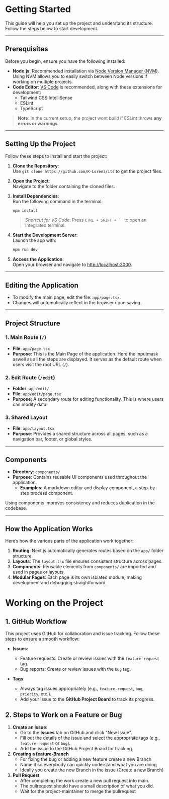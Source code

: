 # Getting Started

This guide will help you set up the project and understand its structure. Follow the steps below to start development.

---

## Prerequisites

Before you begin, ensure you have the following installed:

- **Node.js**: Recommended installation via [Node Version Manager (NVM)](https://github.com/coreybutler/nvm-windows).  
  Using NVM allows you to easily switch between Node versions if working on multiple projects.
- **Code Editor**: [VS Code](https://code.visualstudio.com/) is recommended, along with these extensions for development:
  - Tailwind CSS IntelliSense
  - ESLint
  - TypeScript

> **Note**: In the current setup, the project wont build if ESLint throws **any errors or warnings**.

---

## Setting Up the Project

Follow these steps to install and start the project:

1. **Clone the Repository**:  
   Use `git clone https://github.com/K-Lorenz/its` to get the project files.

2. **Open the Project**:  
   Navigate to the folder containing the cloned files.

3. **Install Dependencies**:  
   Run the following command in the terminal:  
   ```bash
   npm install
   ```

   > *Shortcut for VS Code*: Press ``CTRL + SHIFT + ` `` to open an integrated terminal.

4. **Start the Development Server**:  
   Launch the app with:  
   ```bash
   npm run dev
   ```

5. **Access the Application**:  
   Open your browser and navigate to [http://localhost:3000](http://localhost:3000).

---

## Editing the Application

- To modify the main page, edit the file: `app/page.tsx`.  
- Changes will automatically reflect in the browser upon saving.

---

## Project Structure

### 1. **Main Route (`/`)**
- **File**: `app/page.tsx`
- **Purpose**: This is the Main Page of the application. Here the inputmask aswell as all the steps are displayed. It serves as the default route when users visit the root URL (`/`).

### 2. **Edit Route (`/edit`)**
- **Folder**: `app/edit/`
- **File**: `app/edit/page.tsx`
- **Purpose**: A secondary route for editing functionality. This is where users can modify data.

### 3. **Shared Layout**
- **File**: `app/layout.tsx`
- **Purpose**: Provides a shared structure across all pages, such as a navigation bar, footer, or global styles.

---

## Components

- **Directory**: `components/`
- **Purpose**: Contains reusable UI components used throughout the application.  
  - **Examples**: A markdown editor and display component, a step-by-step process component.

Using components improves consistency and reduces duplication in the codebase.

---

## How the Application Works

Here’s how the various parts of the application work together:

1. **Routing**: Next.js automatically generates routes based on the `app/` folder structure.  
2. **Layouts**: The `layout.tsx` file ensures consistent structure across pages.  
3. **Components**: Reusable elements from `components/` are imported and used in pages or layouts.  
4. **Modular Pages**: Each page is its own isolated module, making development and debugging straightforward.
# Working on the Project

## 1. **GitHub Workflow**
This project uses GitHub for collaboration and issue tracking. Follow these steps to ensure a smooth workflow:

- **Issues**:  
  - Feature requests: Create or review issues with the `feature-request` tag.  
  - Bug reports: Create or review issues with the `bug` tag.  

- **Tags**:  
  - Always tag issues appropriately (e.g., `feature-request`, `bug`, `priority`, etc.).  
  - Add your issue to the **GitHub Project Board** to track its progress.

## 2. **Steps to Work on a Feature or Bug**
1. **Create an Issue**:  
   - Go to the **Issues** tab on GitHub and click "New Issue".  
   - Fill out the details of the issue and select the appropriate tags (e.g., `feature-request` or `bug`).  
   - Add the issue to the GitHub Project Board for tracking.
2. **Creating a feature-Branch**
   - For fixing the bug or adding a new feature create a new Branch
   - Name it so everybody can quickly understand what you are doing
   - Ideally you create the new Branch in the issue (Create a new Branch)
3. **Pull Request**
   - After completing the work create a new pull request into main.
   - The pullrequest should have a small description of what you did.
   - Wait for the project-maintainer to merge the pullrequest
